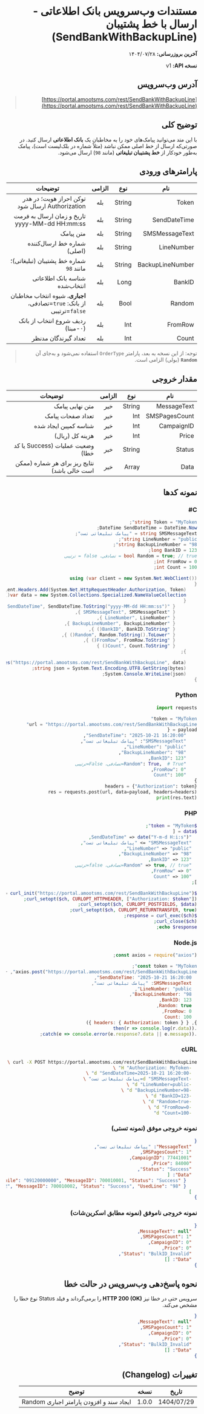 <div dir="rtl">

# مستندات وب‌سرویس بانک اطلاعاتی - ارسال با خط پشتیبان (SendBankWithBackupLine)

**آخرین بروزرسانی:** ۱۴۰۴/۰۷/۲۸

**نسخه API:** <span dir="ltr">v1</span>

## آدرس وب‌سرویس

> [https://portal.amootsms.com/rest/SendBankWithBackupLine](https://portal.amootsms.com/rest/SendBankWithBackupLine)

## توضیح کلی

با این متد می‌توانید پیامک‌های خود را به مخاطبان یک **بانک اطلاعاتی** ارسال کنید. در صورتی‌که ارسال از خط اصلی ممکن نباشد (مثلاً شماره در بلک‌لیست است)، پیامک به‌طور خودکار از **خط پشتیبان تبلیغاتی** (مانند `98`) ارسال می‌شود.

## پارامترهای ورودی

| نام              | نوع    | الزامی | توضیحات                                                                |
| ---------------- | ------ | :----: | ---------------------------------------------------------------------- |
| Token            | String |   بله  | توکن احراز هویت؛ در هدر <span dir="ltr">Authorization</span> ارسال شود |
| SendDateTime     | String |   بله  | تاریخ و زمان ارسال به فرمت <span dir="ltr">yyyy-MM-dd HH:mm:ss</span>  |
| SMSMessageText   | String |   بله  | متن پیامک                                                              |
| LineNumber       | String |   بله  | شماره خط ارسال‌کننده (اصلی)                                            |
| BackupLineNumber | String |   بله  | شماره خط پشتیبان (تبلیغاتی)؛ مانند `98`                                |
| BankID           | Long   |   بله  | شناسه بانک اطلاعاتی انتخاب‌شده                                         |
| Random           | Bool   |   بله  | **اجباری.** شیوه انتخاب مخاطبان از بانک: `true`=تصادفی، `false`=ترتیبی |
| FromRow          | Int    |   بله  | ردیف شروع انتخاب از بانک (۰-مبنا)                                      |
| Count            | Int    |   بله  | تعداد گیرندگان مدنظر                                                   |

> توجه: از این نسخه به بعد، پارامتر `OrderType` استفاده نمی‌شود و به‌جای آن **`Random`** (بولی) الزامی است.

## مقدار خروجی

| نام           | نوع    | الزامی | توضیحات                                      |
| ------------- | ------ | :----: | -------------------------------------------- |
| MessageText   | String |   خیر  | متن نهایی پیامک                              |
| SMSPagesCount | Int    |   خیر  | تعداد صفحات پیامک                            |
| CampaignID    | Int    |   خیر  | شناسه کمپین ایجاد شده                        |
| Price         | Int    |   خیر  | هزینه کل (ریال)                              |
| Status        | String |   خیر  | وضعیت عملیات (Success یا کد خطا)             |
| Data          | Array  |   خیر  | نتایج ریز برای هر شماره (ممکن است خالی باشد) |

## نمونه کدها

### C#

```csharp
string Token = "MyToken";
DateTime SendDateTime = DateTime.Now;
string SMSMessageText = "پیامک تبلیغاتی تست";
string LineNumber = "public";
string BackupLineNumber = "98";
long BankID = 123;
bool Random = true; // true = تصادفی، false = ترتیبی
int FromRow = 0;
int Count = 100;

using (var client = new System.Net.WebClient())
{
    client.Headers.Add(System.Net.HttpRequestHeader.Authorization, Token);
    var data = new System.Collections.Specialized.NameValueCollection()
    {
        { "SendDateTime", SendDateTime.ToString("yyyy-MM-dd HH:mm:ss") },
        { "SMSMessageText", SMSMessageText },
        { "LineNumber", LineNumber },
        { "BackupLineNumber", BackupLineNumber },
        { "BankID", BankID.ToString() },
        { "Random", Random.ToString().ToLower() },
        { "FromRow", FromRow.ToString() },
        { "Count", Count.ToString() }
    };

    byte[] bytes = client.UploadValues("https://portal.amootsms.com/rest/SendBankWithBackupLine", data);
    string json = System.Text.Encoding.UTF8.GetString(bytes);
    System.Console.WriteLine(json);
}
```

### Python

```python
import requests

token = "MyToken"
url = "https://portal.amootsms.com/rest/SendBankWithBackupLine"
payload = {
    "SendDateTime": "2025-10-21 16:20:00",
    "SMSMessageText": "پیامک تبلیغاتی تست",
    "LineNumber": "public",
    "BackupLineNumber": "98",
    "BankID": 123,
    "Random": True,  # True=تصادفی، False=ترتیبی
    "FromRow": 0,
    "Count": 100
}
headers = {"Authorization": token}
res = requests.post(url, data=payload, headers=headers)
print(res.text)
```

### PHP

```php
$token = "MyToken";
$data = [
  "SendDateTime" => date("Y-m-d H:i:s"),
  "SMSMessageText" => "پیامک تبلیغاتی تست",
  "LineNumber" => "public",
  "BackupLineNumber" => "98",
  "BankID" => 123,
  "Random" => true, // true=تصادفی، false=ترتیبی
  "FromRow" => 0,
  "Count" => 100
];

$ch = curl_init("https://portal.amootsms.com/rest/SendBankWithBackupLine");
curl_setopt($ch, CURLOPT_HTTPHEADER, ["Authorization: $token"]);
curl_setopt($ch, CURLOPT_POSTFIELDS, $data);
curl_setopt($ch, CURLOPT_RETURNTRANSFER, true);
$response = curl_exec($ch);
curl_close($ch);
echo $response;
```

### Node.js

```js
const axios = require("axios");

const token = "MyToken";
axios.post("https://portal.amootsms.com/rest/SendBankWithBackupLine", {
  SendDateTime: "2025-10-21 16:20:00",
  SMSMessageText: "پیامک تبلیغاتی تست",
  LineNumber: "public",
  BackupLineNumber: "98",
  BankID: 123,
  Random: true,
  FromRow: 0,
  Count: 100
}, { headers: { Authorization: token } })
.then(r => console.log(r.data))
.catch(e => console.error(e.response?.data || e.message));
```

### cURL

```bash
curl -X POST https://portal.amootsms.com/rest/SendBankWithBackupLine \
  -H "Authorization: MyToken" \
  -d "SendDateTime=2025-10-21 16:20:00" \
  -d "SMSMessageText=پیامک تبلیغاتی تست" \
  -d "LineNumber=public" \
  -d "BackupLineNumber=98" \
  -d "BankID=123" \
  -d "Random=true" \
  -d "FromRow=0" \
  -d "Count=100"
```


### نمونه خروجی موفق (نمونه تستی)

```json
{
  "MessageText": "پیامک تبلیغاتی تست",
  "SMSPagesCount": 1,
  "CampaignID": 77441001,
  "Price": 84000,
  "Status": "Success",
  "Data": [
    { "Mobile": "09120000000", "MessageID": 700010001, "Status": "Success" },
    { "Mobile": "09121112222", "MessageID": 700010002, "Status": "Success", "UsedLine": "98" }
  ]
}
```

### نمونه خروجی ناموفق (نمونه مطابق اسکرین‌شات)

```json
{
  "MessageText": null,
  "SMSPagesCount": 1,
  "CampaignID": 0,
  "Price": 0,
  "Status": "BulkID_Invalid",
  "Data": []
}
```


## نحوه پاسخ‌دهی وب‌سرویس در حالت خطا 

سرویس حتی در خطا نیز **HTTP 200 (OK)** را برمی‌گرداند و فیلد <span dir="ltr">Status</span> نوع خطا را مشخص می‌کند.

```json
{
  "MessageText": null,
  "SMSPagesCount": 1,
  "CampaignID": 0,
  "Price": 0,
  "Status": "BulkID_Invalid",
  "Data": []
}
```

## تغییرات (Changelog)

| تاریخ      | نسخه  | توضیح                                    |
| ---------- | ----- | ---------------------------------------- |
| 1404/07/29 | 1.0.0 | ایجاد سند و افزودن پارامتر اجباری Random |

</div>

